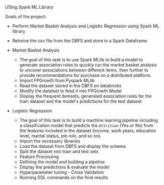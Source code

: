 USing Spark ML Library

Goals of the project:
- Perform Market Basket Analysis and Logistic Regression using Spark ML library
- Retreive the csv file from the DBFS and store in a Spark Dataframe
- Market Basket Analysis 
	- The goal of this task is to use Spark MLlib to build a model to generate association rules to quickly run the market basket analysis to uncover associations between different items, then further to provide recommendations for purchase on a distributed platform.
	- Import FPGrowth from Pyspark MLlib
	- Read the dataset stored in the DBFS on databricks
	- Modify the datatset to feed it into FPGrowth Model
	- Display the frequent itemsets, generated association rules for the train dataset and the model's predictions for the test dataset

- Logistic Regression 
	- The goal of this task is to build a machine learning pipeline including a classification model that predicts the `Attrition` (Yes or No) from the features included in the dataset (income, work years, education level, marital status, job role, and so on). 
	- Import the necessary libraries
	- Load the dataset from DBFS and display the schema
	- Split the dataset into train and test sets
	- Feature Processing
	- Defining the model and building a pipeline
	- Display the predictions & evaluate the model 
	- Hyperparameter tuning - Cross Validation
	- Running SQL commands on the final results



